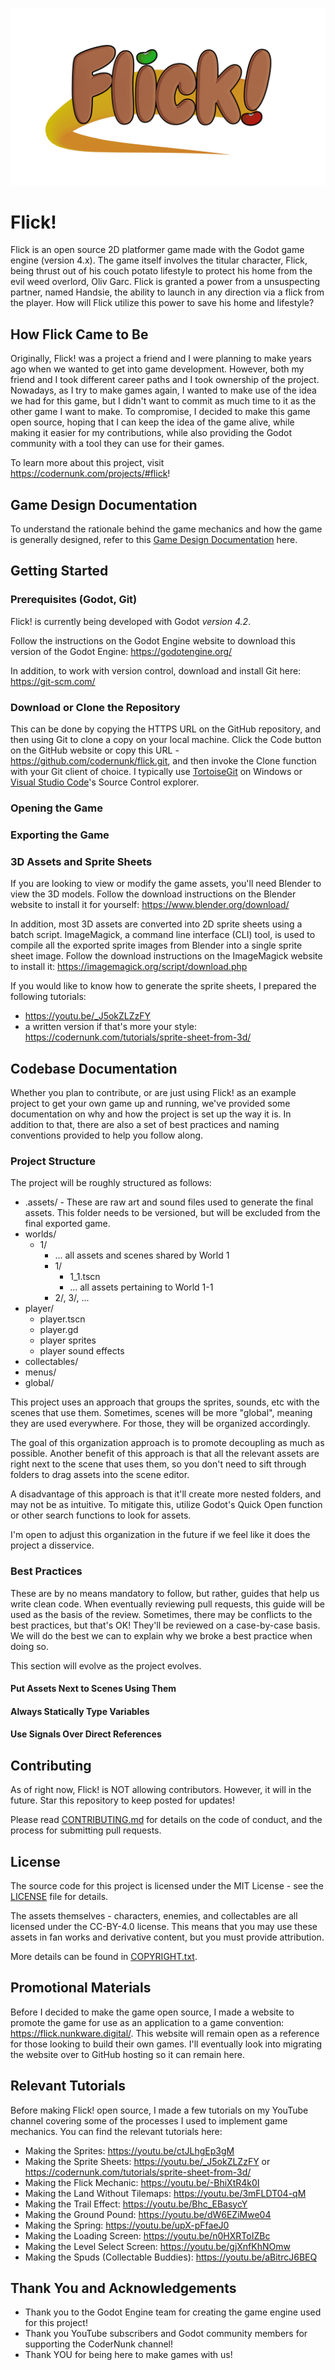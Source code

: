 ![Flick!](logo.png)
# Flick!
Flick is an open source 2D platformer game made with the Godot game engine (version 4.x). 
The game itself involves the titular character, Flick, being thrust out of his couch potato lifestyle to protect his home from the evil weed overlord, Oliv Garc. Flick is granted a power from a unsuspecting partner, named Handsie, the ability to launch in any direction via a flick from the player. How will Flick utilize this power to save his home and lifestyle?

## How Flick Came to Be
Originally, Flick! was a project a friend and I were planning to make years ago when we wanted to get into game development. However, both my friend and I took different career paths and I took ownership of the project. Nowadays, as I try to make games again, I wanted to make use of the idea we had for this game, but I didn't want to commit as much time to it as the other game I want to make. To compromise, I decided to make this game open source, hoping that I can keep the idea of the game alive, while making it easier for my contributions, while also providing the Godot community with a tool they can use for their games.

To learn more about this project, visit https://codernunk.com/projects/#flick!

## Game Design Documentation
To understand the rationale behind the game mechanics and how the game is generally designed, refer to this 
[Game Design Documentation](GAME_DESIGN.md) here.

## Getting Started
### Prerequisites (Godot, Git)
Flick! is currently being developed with Godot *version 4.2*.

Follow the instructions on the Godot Engine website to download this version of the Godot Engine: https://godotengine.org/

In addition, to work with version control, download and install Git here: https://git-scm.com/

### Download or Clone the Repository
This can be done by copying the HTTPS URL on the GitHub repository, and then using Git to clone a copy on your local machine. Click the Code button on the GitHub website or copy this URL - https://github.com/codernunk/flick.git, and then invoke the Clone function with your Git client of choice. I typically use [TortoiseGit](https://tortoisegit.org/) on Windows or [Visual Studio Code](https://code.visualstudio.com/)'s Source Control explorer.

### Opening the Game

### Exporting the Game


### 3D Assets and Sprite Sheets
If you are looking to view or modify the game assets, you'll need Blender to view the 3D models. Follow the download instructions on the Blender website to install it for yourself: https://www.blender.org/download/

In addition, most 3D assets are converted into 2D sprite sheets using a batch script. ImageMagick, a command line interface (CLI) tool, is used to compile all the exported sprite images from Blender into a single sprite sheet image. Follow the download instructions on the ImageMagick website to install it: https://imagemagick.org/script/download.php

If you would like to know how to generate the sprite sheets, I prepared the following tutorials: 
- https://youtu.be/_J5okZLZzFY
- a written version if that's more your style: https://codernunk.com/tutorials/sprite-sheet-from-3d/

## Codebase Documentation
Whether you plan to contribute, or are just using Flick! as an example project to get your own game up and running, we've provided some documentation on why and how the project is set up the way it is. In addition to that, there are also a set of best practices and naming conventions provided to help you follow along.

### Project Structure
The project will be roughly structured as follows:
- .assets/ - These are raw art and sound files used to generate the final assets. This folder needs to be versioned, but will be excluded from the final exported game.
- worlds/
    - 1/
        - ... all assets and scenes shared by World 1
        - 1/
            - 1_1.tscn
            - ... all assets pertaining to World 1-1
        - 2/, 3/, ...
- player/
    - player.tscn
    - player.gd
    - player sprites
    - player sound effects
- collectables/
- menus/
- global/

This project uses an approach that groups the sprites, sounds, etc with the scenes that use them. Sometimes, scenes will be more "global", meaning they are used everywhere. For those, they will be organized accordingly.

The goal of this organization approach is to promote decoupling as much as possible. Another benefit of this approach is that all the relevant assets are right next to the scene that uses them, so you don't need to sift through folders to drag assets into the scene editor. 

A disadvantage of this approach is that it'll create more nested folders, and may not be as intuitive. To mitigate this, utilize Godot's Quick Open function or other search functions to look for assets.

I'm open to adjust this organization in the future if we feel like it does the project a disservice.

### Best Practices
These are by no means mandatory to follow, but rather, guides that help us write clean code. When eventually reviewing pull requests, this guide will be used as the basis of the review. Sometimes, there may be conflicts to the best practices, but that's OK! They'll be reviewed on a case-by-case basis. We will do the best we can to explain why we broke a best practice when doing so.

This section will evolve as the project evolves.

#### Put Assets Next to Scenes Using Them

#### Always Statically Type Variables

#### Use Signals Over Direct References



## Contributing
As of right now, Flick! is NOT allowing contributors. However, it will in the future. Star this repository to keep posted for updates!

Please read [CONTRIBUTING.md](CONTRIBUTING.md) for details on the code of conduct, and the process for submitting pull requests.

## License
The source code for this project is licensed under the MIT License - see the [LICENSE](LICENSE) file for details.

The assets themselves - characters, enemies, and collectables are all licensed under the CC-BY-4.0 license. This means that you may use these assets in fan works and derivative content, but you must provide attribution.

More details can be found in [COPYRIGHT.txt](COPYRIGHT.txt).

## Promotional Materials
Before I decided to make the game open source, I made a website to promote the game for use as an application to a game convention: https://flick.nunkware.digital/. This website will remain open as a reference for those looking to build their own games. I'll eventually look into migrating the website over to GitHub hosting so it can remain here.

## Relevant Tutorials
Before making Flick! open source, I made a few tutorials on my YouTube channel covering some of the processes I used to implement game mechanics. You can find the relevant tutorials here:
- Making the Sprites: https://youtu.be/ctJLhgEp3gM
- Making the Sprite Sheets: https://youtu.be/_J5okZLZzFY or https://codernunk.com/tutorials/sprite-sheet-from-3d/
- Making the Flick Mechanic: https://youtu.be/-BhiXtR4k0I
- Making the Land Without Tilemaps: https://youtu.be/3mFLDT04-qM
- Making the Trail Effect: https://youtu.be/Bhc_EBasycY
- Making the Ground Pound: https://youtu.be/dW6EZiMwe04
- Making the Spring: https://youtu.be/upX-pFfaeJ0
- Making the Loading Screen: https://youtu.be/n0HXRToIZBc
- Making the Level Select Screen: https://youtu.be/gjXnfKhNOmw
- Making the Spuds (Collectable Buddies): https://youtu.be/aBitrcJ6BEQ

## Thank You and Acknowledgements
- Thank you to the Godot Engine team for creating the game engine used for this project!
- Thank you YouTube subscribers and Godot community members for supporting the CoderNunk channel!
- Thank YOU for being here to make games with us!